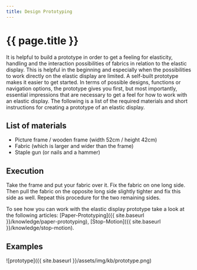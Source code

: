 ```yaml
---
title: Design Prototyping
---
```


# {{ page.title }}

It is helpful to build a prototype in order to get a feeling for elasticity, handling and the interaction possibilities of fabrics in relation to the elastic display. This is helpful in the beginning and especially when the possibilities to work directly on the elastic display are limited. A self-built prototype makes it easier to get started. In terms of possible designs, functions or navigation options, the prototype gives you first, but most importantly, essential impressions that are necessary to get a feel for how to work with an elastic display. The following is a list of the required materials and short instructions for creating a prototype of an elastic display.

## List of materials

* Picture frame / wooden frame (width 52cm / height 42cm)
* Fabric (which is larger and wider than the frame)
* Staple gun (or nails and a hammer)

## Execution

Take the frame and put your fabric over it. Fix the fabric on one long side. Then pull the fabric on the opposite long side slightly tighter and fix this side as well. Repeat this procedure for the two remaining sides.

To see how you can work with the elastic display prototype take a look at the following articles: [Paper-Prototyping]({{ site.baseurl }}/knowledge/paper-prototyping), [Stop-Motion]({{ site.baseurl }}/knowledge/stop-motion).

## Examples

![prototype]({{ site.baseurl }}/assets/img/kb/prototype.png)